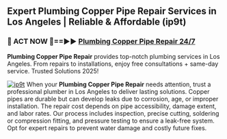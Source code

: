 ## Expert Plumbing Copper Pipe Repair Services in Los Angeles | Reliable & Affordable (ip9t)  

<h3>🚿 ACT NOW 🌟==►► <a href="https://tinyurl.com/2ne6vx2x" rel="nofollow">Plumbing Copper Pipe Repair 24/7</a></h3>

**Plumbing Copper Pipe Repair** provides top-notch plumbing services in Los Angeles. From repairs to installations, enjoy free consultations + same-day service. Trusted Solutions 2025!

[![ip9t](https://i.imgur.com/4PFF4AK.jpeg)](https://tinyurl.com/2ne6vx2x)
When your **Plumbing Copper Pipe Repair** needs attention, trust a professional plumber in Los Angeles to deliver lasting solutions. Copper pipes are durable but can develop leaks due to corrosion, age, or improper installation. The repair cost depends on pipe accessibility, damage extent, and labor rates. Our process includes inspection, precise cutting, soldering or compression fitting, and pressure testing to ensure a leak-free system. Opt for expert repairs to prevent water damage and costly future fixes.